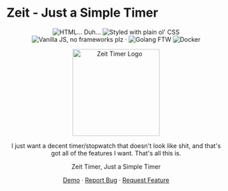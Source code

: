 # Zeit - Just a Simple Timer
<div align="center">

![HTML... Duh...](https://img.shields.io/badge/HTML5-E34F26?style=for-the-badge&logo=html5&logoColor=white)
![Styled with plain ol' CSS](https://img.shields.io/badge/CSS3-1572B6?style=for-the-badge&logo=css3&logoColor=white)
![Vanilla JS, no frameworks plz](https://img.shields.io/badge/JavaScript-323330?style=for-the-badge&logo=javascript&logoColor=F7DF1E)
·
![Golang FTW](https://img.shields.io/badge/Go-00ADD8?style=for-the-badge&logo=go&logoColor=white)
![Docker](https://img.shields.io/badge/Docker-2CA5E0?style=for-the-badge&logo=docker&logoColor=white)


<img src="https://raw.githubusercontent.com/arch-err/zeit/refs/heads/main/src/app/favicon.ico" alt="Zeit Timer Logo" width="200"/>

I just want a decent timer/stopwatch that doesn't look like shit, and that's got all of the features I want. That's all this is.

Zeit Timer, Just a Simple Timer

[Demo](https://arch-err.github.io/zeit/) · [Report Bug](https://github.com/arch-err/zeit/issues) · [Request Feature](https://github.com/arch-err/zeit/issues)
</div>
